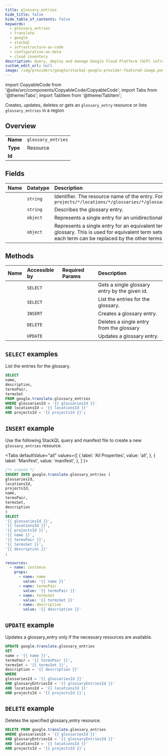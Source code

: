 ```yaml
---
title: glossary_entries
hide_title: false
hide_table_of_contents: false
keywords:
  - glossary_entries
  - translate
  - google
  - stackql
  - infrastructure-as-code
  - configuration-as-data
  - cloud inventory
description: Query, deploy and manage Google Cloud Platform (GCP) infrastructure and resources using SQL
custom_edit_url: null
image: /img/providers/google/stackql-google-provider-featured-image.png
---
```


import CopyableCode from '@site/src/components/CopyableCode/CopyableCode';
import Tabs from '@theme/Tabs';
import TabItem from '@theme/TabItem';

Creates, updates, deletes or gets an <code>glossary_entry</code> resource or lists <code>glossary_entries</code> in a region

## Overview
<table><tbody>
<tr><td><b>Name</b></td><td><code>glossary_entries</code></td></tr>
<tr><td><b>Type</b></td><td>Resource</td></tr>
<tr><td><b>Id</b></td><td><CopyableCode code="google.translate.glossary_entries" /></td></tr>
</tbody></table>

## Fields
| Name | Datatype | Description |
|:-----|:---------|:------------|
| <CopyableCode code="name" /> | `string` | Identifier. The resource name of the entry. Format: `projects/*/locations/*/glossaries/*/glossaryEntries/*` |
| <CopyableCode code="description" /> | `string` | Describes the glossary entry. |
| <CopyableCode code="termsPair" /> | `object` | Represents a single entry for an unidirectional glossary. |
| <CopyableCode code="termsSet" /> | `object` | Represents a single entry for an equivalent term set glossary. This is used for equivalent term sets where each term can be replaced by the other terms in the set. |

## Methods
| Name | Accessible by | Required Params | Description |
|:-----|:--------------|:----------------|:------------|
| <CopyableCode code="projects_locations_glossaries_glossary_entries_get" /> | `SELECT` | <CopyableCode code="glossariesId, glossaryEntriesId, locationsId, projectsId" /> | Gets a single glossary entry by the given id. |
| <CopyableCode code="projects_locations_glossaries_glossary_entries_list" /> | `SELECT` | <CopyableCode code="glossariesId, locationsId, projectsId" /> | List the entries for the glossary. |
| <CopyableCode code="projects_locations_glossaries_glossary_entries_create" /> | `INSERT` | <CopyableCode code="glossariesId, locationsId, projectsId" /> | Creates a glossary entry. |
| <CopyableCode code="projects_locations_glossaries_glossary_entries_delete" /> | `DELETE` | <CopyableCode code="glossariesId, glossaryEntriesId, locationsId, projectsId" /> | Deletes a single entry from the glossary |
| <CopyableCode code="projects_locations_glossaries_glossary_entries_patch" /> | `UPDATE` | <CopyableCode code="glossariesId, glossaryEntriesId, locationsId, projectsId" /> | Updates a glossary entry. |

## `SELECT` examples

List the entries for the glossary.

```sql
SELECT
name,
description,
termsPair,
termsSet
FROM google.translate.glossary_entries
WHERE glossariesId = '{{ glossariesId }}'
AND locationsId = '{{ locationsId }}'
AND projectsId = '{{ projectsId }}'; 
```

## `INSERT` example

Use the following StackQL query and manifest file to create a new <code>glossary_entries</code> resource.

<Tabs
    defaultValue="all"
    values={[
        { label: 'All Properties', value: 'all', },
        { label: 'Manifest', value: 'manifest', },
    ]
}>
<TabItem value="all">

```sql
/*+ create */
INSERT INTO google.translate.glossary_entries (
glossariesId,
locationsId,
projectsId,
name,
termsPair,
termsSet,
description
)
SELECT 
'{{ glossariesId }}',
'{{ locationsId }}',
'{{ projectsId }}',
'{{ name }}',
'{{ termsPair }}',
'{{ termsSet }}',
'{{ description }}'
;
```
</TabItem>
<TabItem value="manifest">

```yaml
resources:
  - name: instance
    props:
      - name: name
        value: '{{ name }}'
      - name: termsPair
        value: '{{ termsPair }}'
      - name: termsSet
        value: '{{ termsSet }}'
      - name: description
        value: '{{ description }}'

```
</TabItem>
</Tabs>

## `UPDATE` example

Updates a glossary_entry only if the necessary resources are available.

```sql
UPDATE google.translate.glossary_entries
SET 
name = '{{ name }}',
termsPair = '{{ termsPair }}',
termsSet = '{{ termsSet }}',
description = '{{ description }}'
WHERE 
glossariesId = '{{ glossariesId }}'
AND glossaryEntriesId = '{{ glossaryEntriesId }}'
AND locationsId = '{{ locationsId }}'
AND projectsId = '{{ projectsId }}';
```

## `DELETE` example

Deletes the specified glossary_entry resource.

```sql
DELETE FROM google.translate.glossary_entries
WHERE glossariesId = '{{ glossariesId }}'
AND glossaryEntriesId = '{{ glossaryEntriesId }}'
AND locationsId = '{{ locationsId }}'
AND projectsId = '{{ projectsId }}';
```
